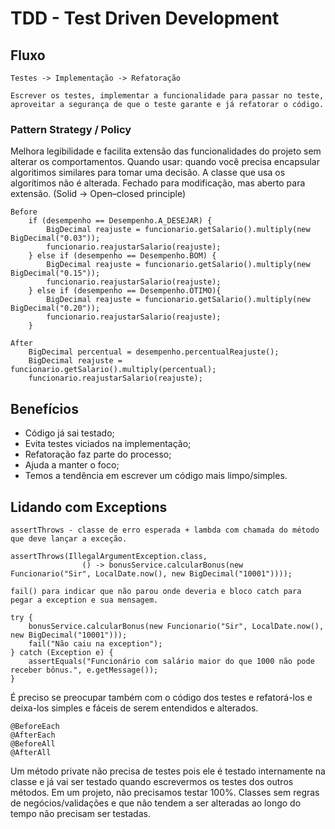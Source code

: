 # TDD - Test Driven Development

## Fluxo
```
Testes -> Implementação -> Refatoração

Escrever os testes, implementar a funcionalidade para passar no teste, aproveitar a segurança de que o teste garante e já refatorar o código.
```


### Pattern Strategy / Policy

Melhora legibilidade e facilita extensão das funcionalidades do projeto sem alterar os comportamentos.
Quando usar: quando você precisa encapsular algoritimos similares para tomar uma decisão.
A classe que usa os algorítimos não é alterada.
Fechado para modificação, mas aberto para extensão. (Solid -> Open–closed principle)

``` 
Before
    if (desempenho == Desempenho.A_DESEJAR) {
        BigDecimal reajuste = funcionario.getSalario().multiply(new BigDecimal("0.03"));
        funcionario.reajustarSalario(reajuste);
    } else if (desempenho == Desempenho.BOM) {
        BigDecimal reajuste = funcionario.getSalario().multiply(new BigDecimal("0.15"));
        funcionario.reajustarSalario(reajuste);
    } else if (desempenho == Desempenho.OTIMO){
        BigDecimal reajuste = funcionario.getSalario().multiply(new BigDecimal("0.20"));
        funcionario.reajustarSalario(reajuste);
    }

After
    BigDecimal percentual = desempenho.percentualReajuste();
    BigDecimal reajuste = funcionario.getSalario().multiply(percentual);
    funcionario.reajustarSalario(reajuste);

```

## Benefícios
- Código já sai testado;
- Evita testes viciados na implementação;
- Refatoração faz parte do processo;
- Ajuda a manter o foco;
- Temos a tendência em escrever um código mais limpo/simples.


## Lidando com Exceptions
```
assertThrows - classe de erro esperada + lambda com chamada do método que deve lançar a exceção.

assertThrows(IllegalArgumentException.class,
                () -> bonusService.calcularBonus(new Funcionario("Sir", LocalDate.now(), new BigDecimal("10001"))));
```
```
fail() para indicar que não parou onde deveria e bloco catch para pegar a exception e sua mensagem.

try {
    bonusService.calcularBonus(new Funcionario("Sir", LocalDate.now(), new BigDecimal("10001")));
    fail("Não caiu na exception");
} catch (Exception e) {
    assertEquals("Funcionário com salário maior do que 1000 não pode receber bônus.", e.getMessage());
}
```

É preciso se preocupar também com o código dos testes e refatorá-los e deixa-los simples e fáceis de serem entendidos e alterados.
```
@BeforeEach
@AfterEach
@BeforeAll
@AfterAll
```

Um método private não precisa de testes pois ele é testado internamente na classe e já vai ser testado quando escrevermos os testes dos outros métodos.
Em um projeto, não precisamos testar 100%. Classes sem regras de negócios/validações e que não tendem a ser alteradas ao longo do tempo não precisam ser testadas.

